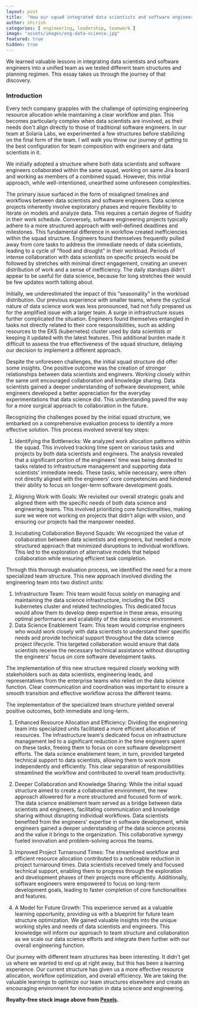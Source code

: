 ```yaml
---
layout: post
title:  "How our squad integrated data scientists and software engineers"
author: shirish
categories: [ engineering, leadership, teamwork ]
image: "assets/images/eng-data-science.jpg"
featured: true
hidden: true
---
```


We learned valuable lessons in integrating data scientists and software engineers into a unified team as we tested different team structures and planning regimen. This essay takes us through the journey of that discovery.

### Introduction
Every tech company grapples with the challenge of optimizing engineering resource allocation while maintaining a clear workflow and plan. This becomes particularly complex when data scientists are involved, as their needs don't align directly to those of traditional software engineers. In our team at Solaria Labs, we experimented a few structures before stabilizing on the final form of the team. I will walk you throw our journey of getting to the best configuration for team composition with engineers and data scientists in it. 

We initially adopted a structure where both data scientists and software engineers collaborated within the same squad, working on same Jira board and working as members of a combined squad. However, this initial approach, while well-intentioned, unearthed some unforeseen complexities.

The primary issue surfaced in the form of misaligned timelines and workflows between data scientists and software engineers. Data science projects inherently involve exploratory phases and require flexibility to iterate on models and analyze data. This requires a certain degree of fluidity in their work schedule. Conversely, software engineering projects typically adhere to a more structured approach with well-defined deadlines and milestones. This fundamental difference in workflow created inefficiencies within the squad structure. Engineers found themselves frequently pulled away from core tasks to address the immediate needs of data scientists, leading to a cycle of "flood and drought" in their workload. Periods of intense collaboration with data scientists on specific projects would be followed by stretches with minimal direct engagement, creating an uneven distribution of work and a sense of inefficiency. The daily standups didn't appear to be useful for data science, because for long stretches their would be few updates worth talking about.

Initially, we underestimated the impact of this "seasonality" in the workload distribution. Our previous experience with smaller teams, where the cyclical nature of data science work was less pronounced, had not fully prepared us for the amplified issue with a larger team. A surge in infrastructure issues further complicated the situation. Engineers found themselves entangled in tasks not directly related to their core responsibilities, such as adding resources to the EKS (kubernetes) cluster used by data scientists or keeping it updated with the latest features. This additional burden made it difficult to assess the true effectiveness of the squad structure, delaying our decision to implement a different approach.

Despite the unforeseen challenges, the initial squad structure did offer some insights. One positive outcome was the creation of stronger relationships between data scientists and engineers. Working closely within the same unit encouraged collaboration and knowledge sharing. Data scientists gained a deeper understanding of software development, while engineers developed a better appreciation for the everyday experimentations that data science did. This understanding paved the way for a more surgical approach to collaboration in the future.

Recognizing the challenges posed by the initial squad structure, we embarked on a comprehensive evaluation process to identify a more effective solution. This process involved several key steps:

1. Identifying the Bottlenecks: We analyzed work allocation patterns within the squad. This involved tracking time spent on various tasks and projects by both data scientists and engineers. The analysis revealed that a significant portion of the engineers' time was being devoted to tasks related to infrastructure management and supporting data scientists' immediate needs. These tasks, while necessary, were often not directly aligned with the engineers' core competencies and hindered their ability to focus on longer-term software development goals.

2. Aligning Work with Goals: We revisited our overall strategic goals and aligned them with the specific needs of both data science and engineering teams. This involved prioritizing core functionalities, making sure we were not working on projects that didn't align with vision, and ensuring our projects had the manpower needed.

3. Incubating Collaboration Beyond Squads: We recognized the value of collaboration between data scientists and engineers, but needed a more structured approach that minimized disruptions to individual workflows. This led to the exploration of alternative models that helped collaboration while ensuring efficient task completion.

Through this thorough evaluation process, we identified the need for a more specialized team structure. This new approach involved dividing the engineering team into two distinct units:

1. Infrastructure Team: This team would focus solely on managing and maintaining the data science infrastructure, including the EKS kubernetes cluster and related technologies. This dedicated focus would allow them to develop deep expertise in these areas, ensuring optimal performance and scalability of the data science environment.
2. Data Science Enablement Team: This team would comprise engineers who would work closely with data scientists to understand their specific needs and provide technical support throughout the data science project lifecycle. This targeted collaboration would ensure that data scientists receive the necessary technical assistance without disrupting the engineers' focus on core software development tasks.

The implementation of this new structure required closely working with stakeholders such as data scientists, engineering leads, and representatives from the enterprise teams who relied on the data science function. Clear communication and coordination was important to ensure a smooth transition and effective workflow across the different teams.

The implementation of the specialized team structure yielded several positive outcomes, both immediate and long-term.

1. Enhanced Resource Allocation and Efficiency: Dividing the engineering team into specialized units facilitated a more efficient allocation of resources. The infrastructure team's dedicated focus on infrastructure management led to a significant reduction in the time engineers spent on these tasks, freeing them to focus on core software development efforts. The data science enablement team, in turn, provided targeted technical support to data scientists, allowing them to work more independently and efficiently. This clear separation of responsibilities streamlined the workflow and contributed to overall team productivity.

2. Deeper Collaboration and Knowledge Sharing: While the initial squad structure aimed to create a collaborative environment, the new approach allowered for a more structured and focused form of work. The data science enablement team served as a bridge between data scientists and engineers, facilitating communication and knowledge sharing without disrupting individual workflows. Data scientists benefited from the engineers' expertise in software development, while engineers gained a deeper understanding of the data science process and the value it brings to the organization. This collaborative synergy fueled innovation and problem-solving across the teams.

3. Improved Project Turnaround Times: The streamlined workflow and efficient resource allocation contributed to a noticeable reduction in project turnaround times. Data scientists received timely and focused technical support, enabling them to progress through the exploration and development phases of their projects more efficiently. Additionally, software engineers were empowered to focus on long-term development goals, leading to faster completion of core functionalities and features.

4. A Model for Future Growth: This experience served as a valuable learning opportunity, providing us with a blueprint for future team structure optimization. We gained valuable insights into the unique working styles and needs of data scientists and engineers. This knowledge will inform our approach to team structure and collaboration as we scale our data science efforts and integrate them further with our overall engineering function.

Our journey with different team structures has been interesting. It didn't get us where we wanted to end up at right away, but this has been a learning experience. Our current structure has given us a more effective  resource allocation, workflow optimization, and overall efficiency. We are taking the valuable learnings to optimize our team structures elsewhere and create an encouraging environment for innovation in data science and engineering.

__Royalty-free stock image above from [Pexels](https://www.pexels.com/).__